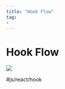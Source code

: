 ```yaml
---
title: "Hook Flow"
tag: 
- 
---
```

# Hook Flow
![](https://raw.githubusercontent.com/donavon/hook-flow/master/hook-flow.png)



#js/react/hook